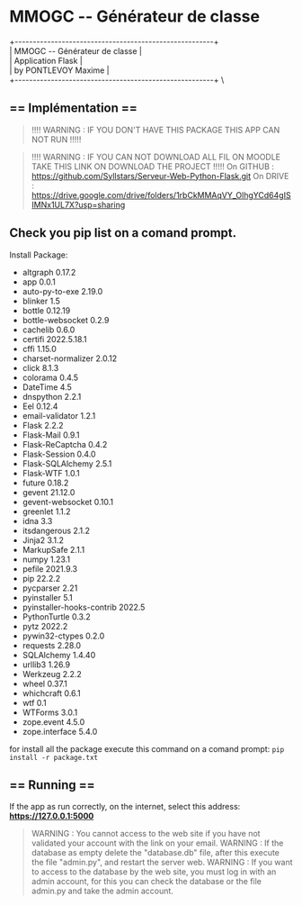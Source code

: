 # MMOGC -- Générateur de classe
 
 +-------------------------------------------------------+ \
 |		 MMOGC -- Générateur de classe	         | \
 |		       Application Flask	         | \
 |	      	      by PONTLEVOY Maxime		 | \
 +-------------------------------------------------------+ \

## == Implémentation ==

> !!!! WARNING : IF YOU DON'T HAVE THIS PACKAGE THIS APP CAN NOT RUN !!!!!

> !!!! WARNING : IF YOU CAN NOT DOWNLOAD ALL FIL ON MOODLE TAKE THIS LINK ON DOWNLOAD THE PROJECT !!!!!
On GITHUB : https://github.com/Syllstars/Serveur-Web-Python-Flask.git
On DRIVE : https://drive.google.com/drive/folders/1rbCkMMAqVY_OlhgYCd64gISIMNx1UL7X?usp=sharing

## Check you pip list on a comand prompt.
Install Package:
- altgraph                  0.17.2     
- app                       0.0.1      
- auto-py-to-exe            2.19.0     
- blinker                   1.5        
- bottle                    0.12.19    
- bottle-websocket          0.2.9      
- cachelib                  0.6.0      
- certifi                   2022.5.18.1
- cffi                      1.15.0     
- charset-normalizer        2.0.12
- click                     8.1.3
- colorama                  0.4.5
- DateTime                  4.5
- dnspython                 2.2.1
- Eel                       0.12.4
- email-validator           1.2.1
- Flask                     2.2.2
- Flask-Mail                0.9.1
- Flask-ReCaptcha           0.4.2
- Flask-Session             0.4.0
- Flask-SQLAlchemy          2.5.1
- Flask-WTF                 1.0.1
- future                    0.18.2
- gevent                    21.12.0
- gevent-websocket          0.10.1
- greenlet                  1.1.2
- idna                      3.3
- itsdangerous              2.1.2
- Jinja2                    3.1.2
- MarkupSafe                2.1.1
- numpy                     1.23.1
- pefile                    2021.9.3
- pip                       22.2.2
- pycparser                 2.21
- pyinstaller               5.1
- pyinstaller-hooks-contrib 2022.5
- PythonTurtle              0.3.2
- pytz                      2022.2
- pywin32-ctypes            0.2.0
- requests                  2.28.0
- SQLAlchemy                1.4.40
- urllib3                   1.26.9
- Werkzeug                  2.2.2
- wheel                     0.37.1
- whichcraft                0.6.1
- wtf                       0.1
- WTForms                   3.0.1
- zope.event                4.5.0
- zope.interface            5.4.0 

for install all the package execute this command on a comand prompt:
`pip install -r package.txt`

## == Running ==
If the app as run correctly, on the internet, select this address:
**https://127.0.0.1:5000**

>  WARNING : You cannot access to the web site if you have not validated your account with the link on your email.
> WARNING : If the database as empty delete the "database.db" file, after this execute the file "admin.py", and restart the server web.
> WARNING : If you want to access to the database by the web site, you must log in with an admin account, 
		  for this you can check the database or the file admin.py and take the admin account.

